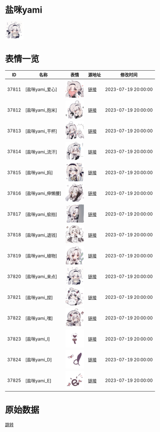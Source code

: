 # 盐咪yami

<img src="./cover.png" height="60" alt="cover" />

# 表情一览

|ID|名称|表情|源地址|修改时间|
|----|----|----|----|----|
|37811|[盐咪yami_爱心]|<img src="./pic/037811_%5B盐咪yami_爱心%5D.png" height="60" alt="爱心"/>|[链接](https://i0.hdslb.com/bfs/garb/a7682d24480d23c4c06efefebedbf4439fa5c190.png)|2023-07-19 20:00:00|
|37812|[盐咪yami_抱米]|<img src="./pic/037812_%5B盐咪yami_抱米%5D.png" height="60" alt="抱米"/>|[链接](https://i0.hdslb.com/bfs/garb/7790b025c2ce230e33b61bcfa166e7211037ef03.png)|2023-07-19 20:00:00|
|37813|[盐咪yami_干杯]|<img src="./pic/037813_%5B盐咪yami_干杯%5D.png" height="60" alt="干杯"/>|[链接](https://i0.hdslb.com/bfs/garb/987270597e3177d328bbc22ffd8970ce8673c108.png)|2023-07-19 20:00:00|
|37814|[盐咪yami_流汗]|<img src="./pic/037814_%5B盐咪yami_流汗%5D.png" height="60" alt="流汗"/>|[链接](https://i0.hdslb.com/bfs/garb/9ab2336f24c255e76531c0cd9d15db49d39f1b20.png)|2023-07-19 20:00:00|
|37815|[盐咪yami_妈]|<img src="./pic/037815_%5B盐咪yami_妈%5D.png" height="60" alt="妈"/>|[链接](https://i0.hdslb.com/bfs/garb/e51b86dd2977ff8754e10eb35658876b5c521ba1.png)|2023-07-19 20:00:00|
|37816|[盐咪yami_伸懒腰]|<img src="./pic/037816_%5B盐咪yami_伸懒腰%5D.png" height="60" alt="伸懒腰"/>|[链接](https://i0.hdslb.com/bfs/garb/6e9191a8a1eee05f49c3211b6f77b20299b0ac35.png)|2023-07-19 20:00:00|
|37817|[盐咪yami_偷拍]|<img src="./pic/037817_%5B盐咪yami_偷拍%5D.png" height="60" alt="偷拍"/>|[链接](https://i0.hdslb.com/bfs/garb/ee04af9e625e0dfd4b65d60e3c55dd9ca898b1bc.png)|2023-07-19 20:00:00|
|37818|[盐咪yami_退钱]|<img src="./pic/037818_%5B盐咪yami_退钱%5D.png" height="60" alt="退钱"/>|[链接](https://i0.hdslb.com/bfs/garb/a04f3ef7a9ccc13beb3359d5333509efb4083869.png)|2023-07-19 20:00:00|
|37819|[盐咪yami_植物]|<img src="./pic/037819_%5B盐咪yami_植物%5D.png" height="60" alt="植物"/>|[链接](https://i0.hdslb.com/bfs/garb/951f9bfaef96927c4654692a8c9c498ee74ee53f.png)|2023-07-19 20:00:00|
|37820|[盐咪yami_来点]|<img src="./pic/037820_%5B盐咪yami_来点%5D.png" height="60" alt="来点"/>|[链接](https://i0.hdslb.com/bfs/garb/23d72e8a7a487c494100c7c6bef4da136de35fce.png)|2023-07-19 20:00:00|
|37821|[盐咪yami_捏]|<img src="./pic/037821_%5B盐咪yami_捏%5D.png" height="60" alt="捏"/>|[链接](https://i0.hdslb.com/bfs/garb/a86302b174cec3f17cf82b27184c0d29fca48970.png)|2023-07-19 20:00:00|
|37822|[盐咪yami_嘿]|<img src="./pic/037822_%5B盐咪yami_嘿%5D.png" height="60" alt="嘿"/>|[链接](https://i0.hdslb.com/bfs/garb/2c5961df085926ef3c70e371e833962f0646c428.png)|2023-07-19 20:00:00|
|37823|[盐咪yami_I]|<img src="./pic/037823_%5B盐咪yami_I%5D.png" height="60" alt="I"/>|[链接](https://i0.hdslb.com/bfs/garb/ea23a2cc379c8080b426e0a413978291647ba85c.png)|2023-07-19 20:00:00|
|37824|[盐咪yami_D]|<img src="./pic/037824_%5B盐咪yami_D%5D.png" height="60" alt="D"/>|[链接](https://i0.hdslb.com/bfs/garb/87fd2849323d47a170ef3630d92234e00167b869.png)|2023-07-19 20:00:00|
|37825|[盐咪yami_E]|<img src="./pic/037825_%5B盐咪yami_E%5D.png" height="60" alt="E"/>|[链接](https://i0.hdslb.com/bfs/garb/73e3afcd100bd4728b09f67aed3a6681ca323edb.png)|2023-07-19 20:00:00|

# 原始数据

[跳转](./raw.json)

